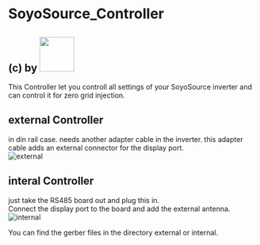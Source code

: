 # SoyoSource_Controller
## (c) by [<img src="https://github.com/wasn-eu/CubeCell_Getting_Started/raw/master/images/wasn_logo.png" width=70>](https://www.wasn.eu)

This Controller let you controll all settings of your SoyoSource inverter and can control it for zero grid injection.   
    
## external Controller 
in din rail case. needs another adapter cable in the inverter. this adapter cable adds an external connector for the display port.   
![external](../../raw/master/images/soyosource_extern.jpg)      

    
## interal Controller
just take the RS485 board out and plug this in.    
Connect the display port to the board and add the external antenna.
![internal](../../raw/master/images/soyosource_intern.jpg)   
   

You can find the gerber files in the directory external or internal.
